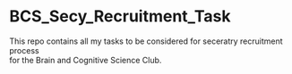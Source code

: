 # BCS_Secy_Recruitment_Task
This repo contains all my tasks to be considered for seceratry recruitment process
<br>
for the Brain and Cognitive Science Club.
